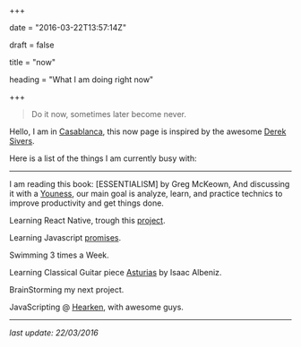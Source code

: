 +++

date = "2016-03-22T13:57:14Z"

draft = false

title = "now"

heading = "What I am doing right now"

+++

>Do it now, sometimes later become never.

Hello, I am in [Casablanca](#), this now page is inspired by the awesome [Derek Sivers](http://sivers.org/nowff).

Here is a list of the things I am currently busy with:

<!--
`last update: 22/03/2016`
-->
___

I am reading this book: [ESSENTIALISM] by Greg McKeown, And discussing it with a [Youness](https://twitter.com/YounesMouaddib), our main goal is analyze, learn, and practice technics to improve productivity and get things done.

Learning React Native, trough this [project](https://github.com/elhoucine/PropertyFinder).

Learning Javascript [promises](https://www.udacity.com/course/javascript-promises--ud898).

Swimming 3 times a Week.

Learning Classical Guitar piece [Asturias](https://www.youtube.com/watch?v=oEfFbuT3I6A) by Isaac Albeniz.

BrainStorming my next project.

JavaScripting @ [Hearken](http://hearken.io), with awesome guys.

___

*last update: 22/03/2016*

<!--
___

My progress report, inspired by [Seth Godin](http://sethgodin.typepad.com/seths_blog/2015/11/your-progress-report.html).

## the difficult questions that remain unanswered

## the long-term goals where you don’t feel like progress is being made

## risky, generous acts that worked

## Even more important: All the things that aren't on your list, but could be.

-->

